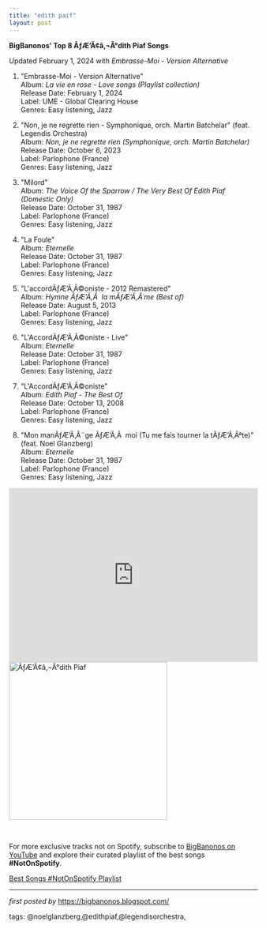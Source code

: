 ```yaml
---
title: "edith paif"
layout: post
---
```

<p><strong>BigBanonos' Top 8 ÃƒÆ’Ã¢â‚¬Â°dith Piaf Songs</strong></p>
<p>Updated February 1, 2024 with <i>Embrasse-Moi - Version Alternative</i></p>
<ol> <li> <p>"Embrasse-Moi - Version Alternative"<br /> Album: <em>La vie en rose - Love songs (Playlist collection)</em><br /> Release Date: February 1, 2024<br /> Label: UME - Global Clearing House<br /> Genres: Easy listening, Jazz</p> </li> <li> <p>"Non, je ne regrette rien - Symphonique, orch. Martin Batchelar" (feat. Legendis Orchestra)<br /> Album: <em>Non, je ne regrette rien (Symphonique, orch. Martin Batchelar)</em><br /> Release Date: October 6, 2023<br /> Label: Parlophone (France)<br /> Genres: Easy listening, Jazz</p> </li> <li> <p>"Milord"<br /> Album: <em>The Voice Of the Sparrow / The Very Best Of Edith Piaf (Domestic Only)</em><br /> Release Date: October 31, 1987<br /> Label: Parlophone (France)<br /> Genres: Easy listening, Jazz</p> </li> <li> <p>"La Foule"<br /> Album: <em>Eternelle</em><br /> Release Date: October 31, 1987<br /> Label: Parlophone (France)<br /> Genres: Easy listening, Jazz</p> </li> <li> <p>"L'accordÃƒÆ’Ã‚Â©oniste - 2012 Remastered"<br /> Album: <em>Hymne ÃƒÆ’Ã‚Â  la mÃƒÆ’Ã‚Â´me (Best of)</em><br /> Release Date: August 5, 2013<br /> Label: Parlophone (France)<br /> Genres: Easy listening, Jazz</p> </li> <li> <p>"L'AccordÃƒÆ’Ã‚Â©oniste - Live"<br /> Album: <em>Eternelle</em><br /> Release Date: October 31, 1987<br /> Label: Parlophone (France)<br /> Genres: Easy listening, Jazz</p> </li> <li> <p>"L'AccordÃƒÆ’Ã‚Â©oniste"<br /> Album: <em>Edith Piaf - The Best Of</em><br /> Release Date: October 13, 2008<br /> Label: Parlophone (France)<br /> Genres: Easy listening, Jazz</p> </li> <li> <p>"Mon manÃƒÆ’Ã‚Â¨ge ÃƒÆ’Ã‚Â  moi (Tu me fais tourner la tÃƒÆ’Ã‚Âªte)" (feat. Noel Glanzberg)<br /> Album: <em>Eternelle</em><br /> Release Date: October 31, 1987<br /> Label: Parlophone (France)<br /> Genres: Easy listening, Jazz</p> </li>
</ol>
<iframe allow="autoplay; clipboard-write; encrypted-media; fullscreen; picture-in-picture" allowfullscreen="" frameborder="0" height="352" loading="lazy" src="https://open.spotify.com/embed/playlist/0xJIepX21Wo7NJJICPAqSM?utm_source=generator" width="100%"></iframe>
<div class="separator"> <a href="https://cdn-kpgff.nitrocdn.com/IjPHXaRiNCDIusMfCGNJeLkiOKvIduqC/assets/images/optimized/rev-9c11747/arkadiarecords.com/wp-content/uploads/2021/01/75101.jpg" > <img alt="ÃƒÆ’Ã¢â‚¬Â°dith Piaf" border="0" data-original-height="500" data-original-width="500" src="https://cdn-kpgff.nitrocdn.com/IjPHXaRiNCDIusMfCGNJeLkiOKvIduqC/assets/images/optimized/rev-9c11747/arkadiarecords.com/wp-content/uploads/2021/01/75101.jpg" width="320" /> </a>
</div> <!--Tags-->
<p><br /></p>


<!--Subscribe and Playlist Links-->
<div>
    <p>For more exclusive tracks not on Spotify, subscribe to <a href="https://www.youtube.com/@BigBanonos" target="_blank">BigBanonos on YouTube</a> and explore their curated playlist of the best songs <strong>#NotOnSpotify</strong>.</p>
    <p><a href="https://www.youtube.com/playlist?list=PLtuNtuTatqI0kFahUCbtbfenC_ET5O_tr" target="_blank">Best Songs #NotOnSpotify Playlist<br /></a></p></div>

<hr />

<p><em>first posted by</em> <a href="https://bigbanonos.blogspot.com/" rel="noopener" target="_new">https://bigbanonos.blogspot.com/</a></p>

<p>tags: @noelglanzberg,@edithpiaf,@legendisorchestra,</p>
